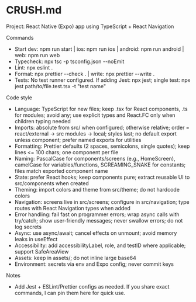 # CRUSH.md

Project: React Native (Expo) app using TypeScript + React Navigation

Commands
- Start dev: npm run start | ios: npm run ios | android: npm run android | web: npm run web
- Typecheck: npx tsc -p tsconfig.json --noEmit
- Lint: npx eslint .
- Format: npx prettier --check . | write: npx prettier --write .
- Tests: No test runner configured. If adding Jest: npx jest; single test: npx jest path/to/file.test.tsx -t "test name"

Code style
- Language: TypeScript for new files; keep .tsx for React components, .ts for modules; avoid any; use explicit types and React.FC<Props> only when children typing needed
- Imports: absolute from src/ when configured; otherwise relative; order = react/external -> src modules -> local; styles last; no default export unless component; prefer named exports for utilities
- Formatting: Prettier defaults (2 spaces, semicolons, single quotes); keep lines <= 100 chars; one component per file
- Naming: PascalCase for components/screens (e.g., HomeScreen), camelCase for variables/functions, SCREAMING_SNAKE for constants; files match exported component name
- State: prefer React hooks; keep components pure; extract reusable UI to src/components when created
- Theming: import colors and theme from src/theme; do not hardcode colors
- Navigation: screens live in src/screens; configure in src/navigation; type routes with React Navigation types when added
- Error handling: fail fast on programmer errors; wrap async calls with try/catch; show user-friendly messages; never swallow errors; do not log secrets
- Async: use async/await; cancel effects on unmount; avoid memory leaks in useEffect
- Accessibility: add accessibilityLabel, role, and testID where applicable; support SafeAreaView
- Assets: keep in assets/; do not inline large base64
- Environment: secrets via env and Expo config; never commit keys

Notes
- Add Jest + ESLint/Prettier configs as needed. If you share exact commands, I can pin them here for quick use.
